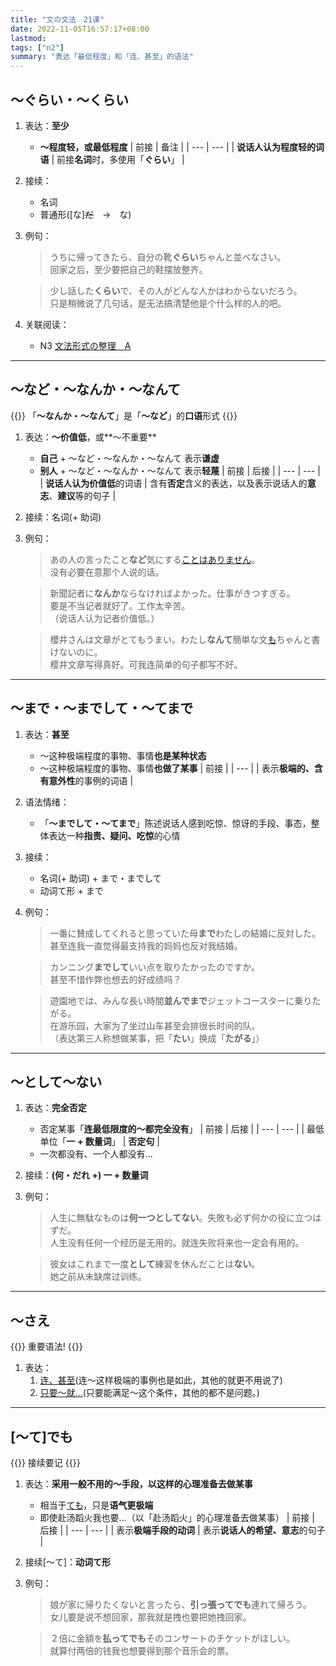 ```yaml
---
title: "文の文法　21课"
date: 2022-11-05T16:57:17+08:00
lastmod: 
tags: ["n2"]
summary: "表达「最低程度」和「连、甚至」的语法"
---
```


## 〜ぐらい・〜くらい
1. 表达：**至少**
    - **〜程度轻，或最低程度**
    | 前接 | 备注 |
    | --- | --- |
    | **说话人认为程度轻的词语** | 前接**名词**时，多使用「**ぐらい**」 |

2. 接续：
    - 名词
    - 普通形([な]~~だ~~　→　な)
3. 例句：
    > うちに帰ってきたら、自分の靴**ぐらい**ちゃんと並べなさい。  
    回家之后，至少要把自己的鞋摆放整齐。

    > 少し話した**くらい**で、その人がどんな人かはわからないだろう。  
    只是稍微说了几句话，是无法搞清楚他是个什么样的人的吧。
4. 关联阅读：
    - N3 [文法形式の整理　A](/n3/a/#くらい--ぐらい)

---
## 〜など・〜なんか・〜なんて

{{<alert>}}
「**〜なんか・〜なんて**」是「**〜など**」的**口语**形式
{{</alert>}}

1. 表达：**〜价值低**，或**〜不重要**
    - **自己** + 〜など・〜なんか・〜なんて 表示**谦虚**
    - **别人** + 〜など・〜なんか・〜なんて 表示**轻蔑**
    | 前接 | 后接 |
    | --- | --- |
    | **说话人认为价值低**的词语 | 含有**否定**含义的表达，以及表示说话人的**意志**、**建议**等的句子 |

2. 接续：名词(+ 助词)
3. 例句：
    > あの人の言ったこと**など**気にする[ことはありません](/n3/c/#ことはない)。  
    没有必要在意那个人说的话。

    > 新聞記者に**なんか**ならなければよかった。仕事がきつすぎる。  
    要是不当记者就好了。工作太辛苦。  
    （说话人认为记者价值低。）

    > 櫻井さんは文章がとてもうまい。わたし**なんて**簡単な文[も](/n3/a/#も)ちゃんと書けないのに。  
    樱井文章写得真好。可我连简单的句子都写不好。

---
## 〜まで・〜までして・〜てまで
1. 表达：**甚至**
    - 〜这种极端程度的事物、事情**也是某种状态**
    - 〜这种极端程度的事物、事情**也做了某事**
    | 前接 |
    | --- |
    | 表示**极端的、含有意外性**的事例的词语 |
2. 语法情绪：
    - 「**〜までして・〜てまで**」陈述说话人感到吃惊、惊讶的手段、事态，整体表达一种**指责、疑问、吃惊**的心情
3. 接续：
    - 名词(+ 助词) + まで・までして
    - 动词て形 + まで
4. 例句：
    > 一番に賛成してくれると思っていた母**まで**わたしの結婚に反対した。  
    甚至连我一直觉得最支持我的妈妈也反对我结婚。

    > カンニング**までして**いい点を取りたかったのですか。  
    甚至不惜作弊也想去的好成绩吗？

    > 遊園地では、みんな長い時間**並んでまで**ジェットコースターに乗りたがる。  
    在游乐园，大家为了坐过山车甚至会排很长时间的队。  
    （表达第三人称想做某事，把「**たい**」换成「**たがる**」）

---
## 〜として〜ない
1. 表达：**完全否定**
    - 否定某事「**连最低限度的〜都完全没有**」
    | 前接 | 后接 |
    | --- | --- |
    | 最低单位「**一 + 数量词**」 | **否定句** |
    - 一次都没有、一个人都没有...
2. 接续：**(何・だれ +) 一 + 数量词**
3. 例句：
    > 人生に無駄なものは**何一つとしてない**。失敗も必ず何かの役に立つはずだ。  
    人生没有任何一个经历是无用的。就连失败将来也一定会有用的。

    > 彼女はこれまで一度**として**練習を休んだことは**ない**。  
    她之前从未缺席过训练。

---
## 〜さえ
{{<badge>}}
重要语法!
{{</badge>}}
1. 表达：
    1. [连、甚至](/n3/a/#さえ)(连〜这样极端的事例也是如此，其他的就更不用说了)
    2. [只要〜就...](/n3/6/#さえば)(只要能满足〜这个条件，其他的都不是问题。)

---
## [〜て]でも

{{<alert>}}
接续要记
{{</alert>}}

1. 表达：**采用一般不用的〜手段，以这样的心理准备去做某事**
    - 相当于[ても](/minnano/25/#ても主句)，只是**语气更极端**
    - 即使赴汤蹈火我也要...（以「赴汤蹈火」的心理准备去做某事）
    | 前接 | 后接 |
    | --- | --- |
    | 表示**极端手段的动词** | 表示**说话人的希望、意志**的句子 |
2. 接续[〜て]：**动词て形**
3. 例句：
    > 娘が家に帰りたくないと言ったら、**引っ張ってでも**連れて帰ろう。  
    女儿要是说不想回家，那我就是拽也要把她拽回家。

    > ２倍に金額を**払ってでも**そのコンサートのチケットがほしい。  
    就算付两倍的钱我也想要得到那个音乐会的票。
